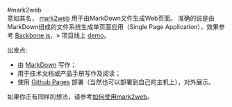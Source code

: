 #mark2web  
意如其名， [mark2web][1] 用于由MarkDown文件生成Web页面。 准确的说是由MarkDown组成的文件系统生成单页面应用（Single Page Application），效果参考 [Backbone.js][2]，» 项目线上 [demo][3]。

出发点:

- 由 [MarkDown][4] 写作；
- 用于技术文档或产品手册写作及阅读；
- 使用 [Github Pages][5] 部署（当然也可以部署到自己的主机上），对外展示。

如果你正有同样的想法，请参考[如何使用mark2web][6]。  

[1]: https://github.com/qq8697/mark2web
[2]: http://backbonejs.org/
[3]: http://mark2web.wuhongbin.com
[4]: http://www.appinn.com/markdown/
[5]: https://pages.github.com/
[6]: #docs/how_do_i_use_mark2web

